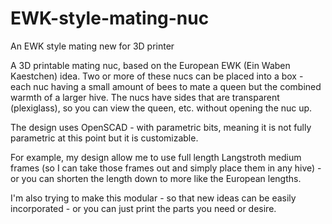 # EWK-style-mating-nuc
An EWK style mating new for 3D printer

A 3D printable mating nuc, based on the European EWK (Ein Waben Kaestchen) idea. Two or more of these nucs can be placed into a 
box - each nuc having a small amount of bees to mate a queen but the combined warmth of a larger hive. The nucs have sides that
are transparent (plexiglass), so you can view the queen, etc. without opening the nuc up.

The design uses OpenSCAD - with parametric bits, meaning it is not fully parametric at this point but it is customizable.

For example, my design allow me to use full length Langstroth medium frames (so I can take those frames out and simply place
them in any hive) - or you can shorten the length down to more like the European lengths.

I'm also trying to make this modular - so that new ideas can be easily incorporated - or you can just print the parts you 
need or desire.
